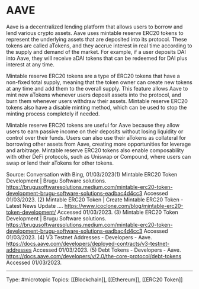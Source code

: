 # AAVE

Aave is a decentralized lending platform that allows users to borrow and lend various crypto assets. Aave uses mintable reserve ERC20 tokens to represent the underlying assets that are deposited into its protocol. These tokens are called aTokens, and they accrue interest in real time according to the supply and demand of the market. For example, if a user deposits DAI into Aave, they will receive aDAI tokens that can be redeemed for DAI plus interest at any time.

Mintable reserve ERC20 tokens are a type of ERC20 tokens that have a non-fixed total supply, meaning that the token owner can create new tokens at any time and add them to the overall supply. This feature allows Aave to mint new aTokens whenever users deposit assets into the protocol, and burn them whenever users withdraw their assets. Mintable reserve ERC20 tokens also have a disable minting method, which can be used to stop the minting process completely if needed.

Mintable reserve ERC20 tokens are useful for Aave because they allow users to earn passive income on their deposits without losing liquidity or control over their funds. Users can also use their aTokens as collateral for borrowing other assets from Aave, creating more opportunities for leverage and arbitrage. Mintable reserve ERC20 tokens also enable composability with other DeFi protocols, such as Uniswap or Compound, where users can swap or lend their aTokens for other tokens.

Source: Conversation with Bing, 01/03/2023(1) Mintable ERC20 Token Development | Brugu Software solutions. https://brugusoftwaresolutions.medium.com/mintable-erc20-token-development-brugu-software-solutions-eadbac4d4cc3 Accessed 01/03/2023.
(2) Mintable ERC20 Token | Create Mintable ERC20 Token - Latest News Update .... https://www.icoclone.com/blog/mintable-erc20-token-development/ Accessed 01/03/2023.
(3) Mintable ERC20 Token Development | Brugu Software solutions. https://brugusoftwaresolutions.medium.com/mintable-erc20-token-development-brugu-software-solutions-eadbac4d4cc3 Accessed 01/03/2023.
(4) V3 Testnet Addresses - Developers - Aave. https://docs.aave.com/developers/deployed-contracts/v3-testnet-addresses Accessed 01/03/2023.
(5) Debt Tokens - Developers - Aave. https://docs.aave.com/developers/v/2.0/the-core-protocol/debt-tokens Accessed 01/03/2023.

___
Type: #microtopic 
Topics: [[Blockchain]], [[Ethereum]], [[ERC20 Token]]

